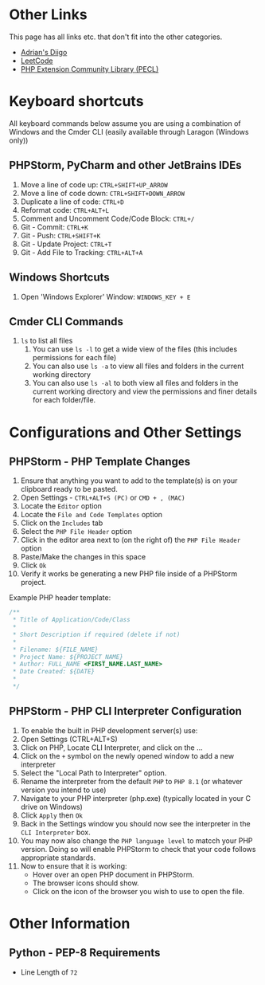 # Other Links

This page has all links etc. that don't fit into the other categories.

- [Adrian's Diigo](http://diigo.com/user/ady_gould)
- [LeetCode](https://leetcode.com/)
- [PHP Extension Community Library (PECL)](https://pecl.php.net/)


# Keyboard shortcuts

All keyboard commands below assume you are using a combination of Windows and the Cmder CLI (easily available through Laragon (Windows only))

## PHPStorm, PyCharm and other JetBrains IDEs

1. Move a line of code up: `CTRL+SHIFT+UP_ARROW`
2. Move a line of code down: `CTRL+SHIFT+DOWN_ARROW`
3. Duplicate a line of code: `CTRL+D`
4. Reformat code: `CTRL+ALT+L`
5. Comment and Uncomment Code/Code Block: `CTRL+/`
6. Git - Commit: `CTRL+K`
7. Git - Push: `CTRL+SHIFT+K`
8. Git - Update Project: `CTRL+T`
9. Git - Add File to Tracking: `CTRL+ALT+A`

## Windows Shortcuts

1. Open 'Windows Explorer' Window: `WINDOWS_KEY + E`

## Cmder CLI Commands

1. `ls` to list all files
   1. You can use `ls -l` to get a wide view of the files (this includes permissions for each file)
   2. You can also use `ls -a` to view all files and folders in the current working directory
   3. You can also use `ls -al` to both view all files and folders in the current working directory and view the permissions and finer details for each folder/file.

# Configurations and Other Settings

## PHPStorm - PHP Template Changes

1. Ensure that anything you want to add to the template(s) is on your clipboard ready to be pasted.
2. Open Settings - `CTRL+ALT+S (PC)` or `CMD + , (MAC)`
3. Locate the `Editor` option
4. Locate the `File and Code Templates` option
5. Click on the `Includes` tab
6. Select the `PHP File Header` option
7. Click in the editor area next to (on the right of) the `PHP File Header` option
8. Paste/Make the changes in this space
9. Click `Ok`
10. Verify it works be generating a new PHP file inside of a PHPStorm project.

Example PHP header template:

```php
/**
 * Title of Application/Code/Class
 *
 * Short Description if required (delete if not)
 *
 * Filename: ${FILE_NAME}
 * Project Name: ${PROJECT_NAME}
 * Author: FULL_NAME <FIRST_NAME.LAST_NAME>
 * Date Created: ${DATE}
 *
 */
```

## PHPStorm - PHP CLI Interpreter Configuration

1. To enable the built in PHP development server(s) use:
2. Open Settings (CTRL+ALT+S)
3. Click on PHP, Locate CLI Interpreter, and click on the ...
4. Click on the `+` symbol on the newly opened window to add a new interpreter
5. Select the "Local Path to Interpreter" option.
6. Rename the interpreter from the default `PHP` to `PHP 8.1` (or whatever version you intend to use)
7. Navigate to your PHP interpreter (php.exe) (typically located in your C drive on Windows)
8. Click `Apply` then `Ok`
9. Back in the Settings window you should now see the interpreter in the `CLI Interpreter` box.
10. You may now also change the `PHP language level` to matcch your PHP version. Doing so will enable PHPStorm to check that your code follows appropriate standards.
11. Now to ensure that it is working:
    - Hover over an open PHP document in PHPStorm.
    - The browser icons should show.
    - Click on the icon of the browser you wish to use to open the file.

# Other Information

## Python - PEP-8 Requirements

 - Line Length of `72`




